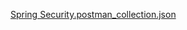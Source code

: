 [Spring Security.postman_collection.json](https://github.com/Dayons/exam6/files/14805523/Spring.Security.postman_collection.json)
